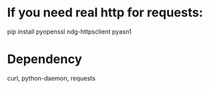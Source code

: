 # If you need real http for requests:
pip install pyopenssl ndg-httpsclient pyasn1

# Dependency
curl, python-daemon, requests
